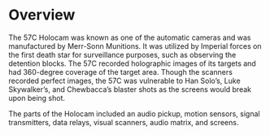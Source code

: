 # Overview

The 57C Holocam was known as one of the automatic cameras and was manufactured by Merr-Sonn Munitions.
It was utilized by Imperial forces on the first death star for surveillance purposes, such as observing the detention blocks.
The 57C recorded holographic images of its targets and had 360-degree coverage of the target area.
Though the scanners recorded perfect images, the 57C was vulnerable to Han Solo’s, Luke Skywalker’s, and Chewbacca’s blaster shots as the screens would break upon being shot.

The parts of the Holocam included an audio pickup, motion sensors, signal transmitters, data relays, visual scanners, audio matrix, and screens.
